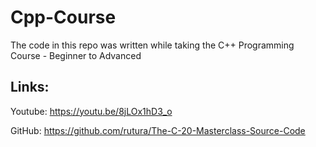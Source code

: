 # Cpp-Course
The code in this repo was written while taking the C++ Programming Course - Beginner to Advanced

## Links:
Youtube: https://youtu.be/8jLOx1hD3_o

GitHub: https://github.com/rutura/The-C-20-Masterclass-Source-Code
